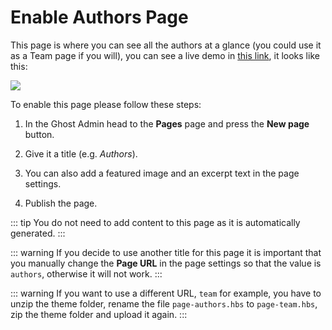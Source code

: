 # Enable Authors Page

This page is where you can see all the authors at a glance (you could use it as a Team page if you will), you can see a live demo in [this link](https://firma.eduardogomez.io/authors/), it looks like this:

![](https://res.cloudinary.com/edev/image/upload/v1614717546/firma/authors_page.jpg)

To enable this page please follow these steps:

1. In the Ghost Admin head to the **Pages** page and press the **New page** button.

2. Give it a title (e.g. _Authors_).

3. You can also add a featured image and an excerpt text in the page settings.

3. Publish the page.

::: tip
You do not need to add content to this page as it is automatically generated.
:::

::: warning
If you decide to use another title for this page it is important that you manually change the **Page URL** in the page settings so that the value is `authors`, otherwise it will not work.
:::

::: warning
If you want to use a different URL, `team` for example, you have to unzip the theme folder, rename the file `page-authors.hbs` to `page-team.hbs`, zip the theme folder and upload it again.
:::

